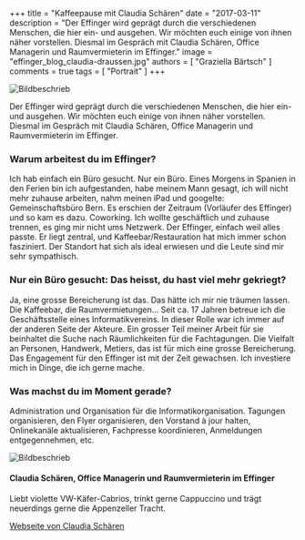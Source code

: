 +++
title = "Kaffeepause mit Claudia Schären"
date = "2017-03-11"
description = "Der Effinger wird geprägt durch die verschiedenen Menschen, die hier ein- und ausgehen. Wir möchten euch einige von ihnen näher vorstellen. Diesmal im Gespräch mit Claudia Schären, Office Managerin und Raumvermieterin im Effinger."
image = "effinger_blog_claudia-draussen.jpg"
authors = [ "Graziella Bärtsch" ]
comments = true
tags = [ "Portrait" ]
+++

![Bildbeschrieb](effinger_blog_claudia-compi.jpg)

<div class="lead">
Der Effinger wird geprägt durch die verschiedenen Menschen, die hier ein- und ausgehen. Wir möchten euch einige von ihnen näher vorstellen. Diesmal im Gespräch mit Claudia Schären, Office Managerin und Raumvermieterin im Effinger.
</div>

### Warum arbeitest du im Effinger?
Ich hab einfach ein Büro gesucht. Nur ein Büro. Eines Morgens in Spanien in den Ferien bin ich aufgestanden, habe meinem Mann gesagt, ich will nicht mehr zuhause arbeiten, nahm meinen iPad und googelte: Gemeinschaftsbüro Bern. Es erschien der Zeitraum (Vorläufer des Effinger) und so kam es dazu. Coworking.
Ich wollte geschäftlich und zuhause trennen, es ging mir nicht ums Netzwerk. Der Effinger, einfach weil alles passte. Er liegt zentral, und Kaffeebar/Restauration hat mich immer schon fasziniert. Der Standort hat sich als ideal erwiesen und die Leute sind mir sehr sympathisch.

### Nur ein Büro gesucht: Das heisst, du hast viel mehr gekriegt?
Ja, eine grosse Bereicherung ist das. Das hätte ich mir nie träumen lassen. Die Kaffeebar, die Raumvermietungen... Seit ca. 17 Jahren betreue ich die Geschäftsstelle eines Informatikvereins. In dieser Rolle war ich immer auf der anderen Seite der Akteure. Ein grosser Teil meiner Arbeit für sie beinhaltet die Suche nach Räumlichkeiten für die Fachtagungen.
Die Vielfalt an Personen, Handwerk, Metiers, das ist für mich eine grosse Bereicherung. Das Engagement für den Effinger ist mit der Zeit gewachsen. Ich investiere mich in Dinge, die ich gerne mache.

### Was machst du im Moment gerade?
Administration und Organisation für die Informatikorganisation. Tagungen organisieren, den Flyer organisieren, den Vorstand à jour halten, Onlinekanäle aktualisieren, Fachpresse koordinieren, Anmeldungen entgegennehmen, etc.

![Bildbeschrieb](effinger_blog_claudia-klein.jpg)

#### Claudia Schären, Office Managerin und Raumvermieterin im Effinger
Liebt violette VW-Käfer-Cabrios, trinkt gerne Cappuccino und trägt neuerdings gerne die Appenzeller Tracht.

[Webseite von Claudia Schären](http://www.a-und-o.ch/)

